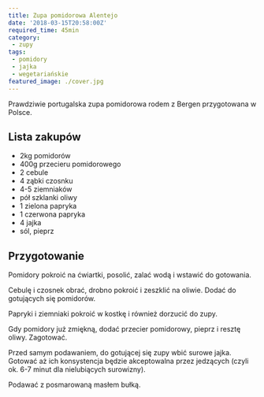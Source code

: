 ```yaml
---
title: Zupa pomidorowa Alentejo
date: '2018-03-15T20:58:00Z'
required_time: 45min
category:
 - zupy
tags:
 - pomidory
 - jajka
 - wegetariańskie
featured_image: ./cover.jpg
---
```


Prawdziwie portugalska zupa pomidorowa rodem z Bergen przygotowana w Polsce.

<!-- more -->

## Lista zakupów
- 2kg pomidorów
- 400g przecieru pomidorowego
- 2 cebule
- 4 ząbki czosnku
- 4-5 ziemniaków
- pół szklanki oliwy
- 1 zielona papryka
- 1 czerwona papryka
- 4 jajka
- sól, pieprz

## Przygotowanie

Pomidory pokroić na ćwiartki, posolić, zalać wodą i wstawić do gotowania.

Cebulę i czosnek obrać, drobno pokroić i zeszklić na oliwie. Dodać do gotujących się pomidorów.

Papryki i ziemniaki pokroić w kostkę i również dorzucić do zupy.

Gdy pomidory już zmiękną, dodać przecier pomidorowy, pieprz i resztę oliwy. Zagotować.

Przed samym podawaniem, do gotującej się zupy wbić surowe jajka.
Gotować aż ich konsystencja będzie akceptowalna przez jedzących (czyli ok. 6-7 minut dla nielubiących surowizny).

Podawać z posmarowaną masłem bułką.
